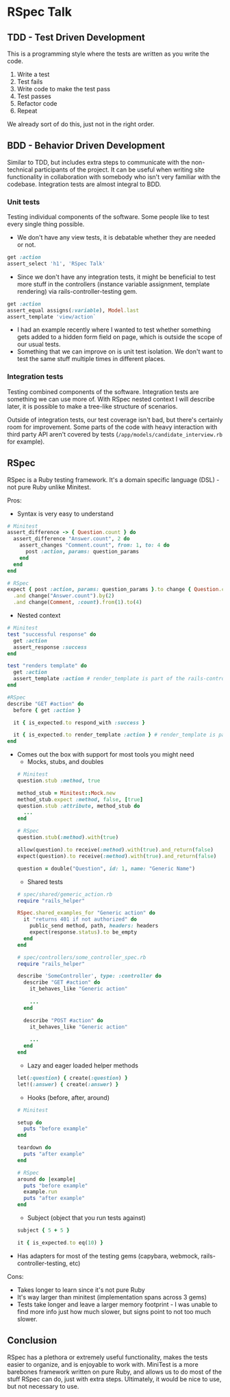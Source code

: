 # RSpec Talk

## TDD - Test Driven Development
This is a programming style where the tests are written as you write the code.

1. Write a test
2. Test fails
3. Write code to make the test pass
4. Test passes
5. Refactor code
6. Repeat

We already sort of do this, just not in the right order.

## BDD - Behavior Driven Development

Similar to TDD, but includes extra steps to communicate with the non-technical participants of the project. It can be useful when writing site functionality in collaboration with somebody who isn't very familiar with the codebase. Integration tests are almost integral to BDD.

### Unit tests

Testing individual components of the software. Some people like to test every single thing possible.
* We don't have any view tests, it is debatable whether they are needed or not.
```ruby
get :action
assert_select 'h1', 'RSpec Talk'
```
* Since we don't have any integration tests, it might be beneficial to test more stuff in the controllers (instance variable assignment, template rendering) via rails-controller-testing gem.
```ruby
get :action
assert_equal assigns(:variable), Model.last
assert_template 'view/action`
```
  * I had an example recently where I wanted to test whether something gets added to a hidden form field on page, which is outside the scope of our usual tests.
* Something that we can improve on is unit test isolation. We don't want to test the same stuff multiple times in different places.

### Integration tests

Testing combined components of the software. Integration tests are something we can use more of. With RSpec nested context I will describe later, it is possible to make a tree-like structure of scenarios.

Outside of integration tests, our test coverage isn't bad, but there's certainly room for improvement. Some parts of the code with heavy interaction with third party API aren't covered by tests (`/app/models/candidate_interview.rb` for example).

## RSpec

RSpec is a Ruby testing framework. It's a domain specific language (DSL) - not pure Ruby unlike Minitest.

Pros:

* Syntax is very easy to understand
```ruby
# Minitest
assert_difference -> { Question.count } do
  assert_difference "Answer.count", 2 do
    assert_changes "Comment.count", from: 1, to: 4 do
      post :action, params: question_params
    end
  end
end

# RSpec
expect { post :action, params: question_params }.to change { Question.count }
  .and change("Answer.count").by(2)
  .and change(Comment, :count).from(1).to(4)
```
* Nested context
```ruby
# Minitest
test "successful response" do
  get :action
  assert_response :success
end

test "renders template" do
  get :action
  assert_template :action # render_template is part of the rails-controller-testing gem
end

#RSpec
describe "GET #action" do
  before { get :action }

  it { is_expected.to respond_with :success }

  it { is_expected.to render_template :action } # render_template is part of the rails-controller-testing gem
end
```
* Comes out the box with support for most tools you might need
  * Mocks, stubs, and doubles
  ```ruby
  # Minitest
  question.stub :method, true
  
  method_stub = Minitest::Mock.new
  method_stub.expect :method, false, [true]
  question.stub :attribute, method_stub do
    ...
  end
  
  # RSpec
  question.stub(:method).with(true)
  
  allow(question).to receive(:method).with(true).and_return(false)
  expect(question).to receive(:method).with(true).and_return(false)
  
  question = double("Question", id: 1, name: "Generic Name")
  ```
  * Shared tests
  ```ruby
  # spec/shared/gemeric_action.rb
  require "rails_helper"
  
  RSpec.shared_examples_for "Generic action" do
    it "returns 401 if not authorized" do
      public_send method, path, headers: headers
      expect(response.status).to be_empty
    end
  end
  
  # spec/controllers/some_controller_spec.rb
  require "rails_helper"

  describe 'SomeController', type: :controller do
    describe "GET #action" do
      it_behaves_like "Generic action"
      
      ...
    end

    describe "POST #action" do
      it_behaves_like "Generic action"
      
      ...
    end
  end
  ```
  * Lazy and eager loaded helper methods
  ```ruby
  let(:question) { create(:question) }
  let!(:answer) { create(:answer) }
  ```
  * Hooks (before, after, around)
  ```ruby
  # Minitest
  
  setup do
    puts "before example"
  end
  
  teardown do
    puts "after example"
  end
  
  # RSpec
  around do |example|
    puts "before example"
    example.run
    puts "after example"
  end
  ```
  * Subject (object that you run tests against)
  ```ruby
  subject { 5 + 5 }
  
  it { is_expected.to eq(10) }
  ```
* Has adapters for most of the testing gems (capybara, webmock, rails-controller-testing, etc)

Cons:

* Takes longer to learn since it's not pure Ruby
* It's way larger than minitest (implementation spans across 3 gems)
* Tests take longer and leave a larger memory footprint - I was unable to find more info just how much slower, but signs point to not too much slower.

## Conclusion

RSpec has a plethora or extremely useful functionality, makes the tests easier to organize, and is enjoyable to work with. MiniTest is a more barebones framework written on pure Ruby, and allows us to do most of the stuff RSpec can do, just with extra steps. Ultimately, it would be nice to use, but not necessary to use.
